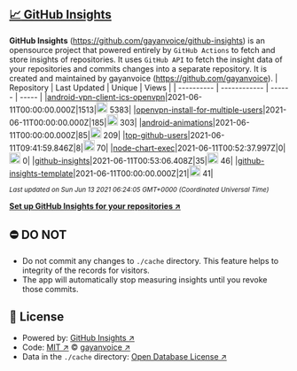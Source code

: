 ## [:chart_with_upwards_trend: GitHub Insights](https://github.com/gayanvoice/github-insights)
**GitHub Insights** (https://github.com/gayanvoice/github-insights) is an opensource project that powered entirely by  `GitHub Actions` to fetch and store insights of repositories.
It uses `GitHub API` to fetch the insight data of your repositories and commits changes into a separate repository. It is created and maintained by gayanvoice (https://github.com/gayanvoice).
| Repository | Last Updated | Unique | Views |
 | ---------- | ------------ | ------ | ----- |
|[android-vpn-client-ics-openvpn](https://github.com/gayanvoice/insights/tree/master/readme/207237845/week.md)|2021-06-11T00:00:00.000Z|1513|<img alt="Response time graph" src="https://github.com/gayanvoice/insights/raw/master/graph/207237845/small/week.png" height="20"> 5383|
|[openvpn-install-for-multiple-users](https://github.com/gayanvoice/insights/tree/master/readme/208378302/week.md)|2021-06-11T00:00:00.000Z|185|<img alt="Response time graph" src="https://github.com/gayanvoice/insights/raw/master/graph/208378302/small/week.png" height="20"> 303|
|[android-animations](https://github.com/gayanvoice/insights/tree/master/readme/209241190/week.md)|2021-06-11T00:00:00.000Z|85|<img alt="Response time graph" src="https://github.com/gayanvoice/insights/raw/master/graph/209241190/small/week.png" height="20"> 209|
|[top-github-users](https://github.com/gayanvoice/insights/tree/master/readme/373383893/week.md)|2021-06-11T09:41:59.846Z|8|<img alt="Response time graph" src="https://github.com/gayanvoice/insights/raw/master/graph/373383893/small/week.png" height="20"> 70|
|[node-chart-exec](https://github.com/gayanvoice/insights/tree/master/readme/370678191/week.md)|2021-06-11T00:52:37.997Z|0|<img alt="Response time graph" src="https://github.com/gayanvoice/insights/raw/master/graph/370678191/small/week.png" height="20"> 0|
|[github-insights](https://github.com/gayanvoice/insights/tree/master/readme/372371373/week.md)|2021-06-11T00:53:06.408Z|35|<img alt="Response time graph" src="https://github.com/gayanvoice/insights/raw/master/graph/372371373/small/week.png" height="20"> 46|
|[github-insights-template](https://github.com/gayanvoice/insights/tree/master/readme/372372861/week.md)|2021-06-11T00:00:00.000Z|21|<img alt="Response time graph" src="https://github.com/gayanvoice/insights/raw/master/graph/372372861/small/week.png" height="20"> 41|

<small><i>Last updated on Sun Jun 13 2021 06:24:05 GMT+0000 (Coordinated Universal Time)</i></small>

[**Set up GitHub Insights for your repositories ↗️**](https://github.com/gayanvoice/github-insights)
## ⛔ DO NOT
- Do not commit any changes to `./cache` directory. This feature helps to integrity of the records for visitors.
- The app will automatically stop measuring insights until you revoke those commits.
## 📄 License
- Powered by: [GitHub Insights ↗️](https://github.com/gayanvoice/github-insights)
- Code: [MIT ↗️](./LICENSE) © [gayanvoice ↗️](https://github.com/gayanvoice)
- Data in the `./cache` directory: [Open Database License ↗️](https://opendatacommons.org/licenses/odbl/1-0/)